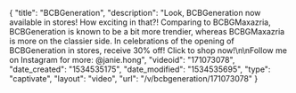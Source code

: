 {
    "title": "BCBGeneration",
    "description": "Look, BCBGeneration now available in stores! How exciting in that?! Comparing to BCBGMaxazria, BCBGeneration is known to be a bit more trendier, whereas BCBGMaxazria is more on the classier side. In celebrations of the opening of BCBGeneration in stores, receive 30% off! Click to shop now!\n\nFollow me on Instagram for more: @janie.hong",
    "videoid": "171073078",
    "date_created": "1534535175",
    "date_modified": "1534535695",
    "type": "captivate",
    "layout": "video",
    "url": "\/v\/bcbgeneration\/171073078"
}